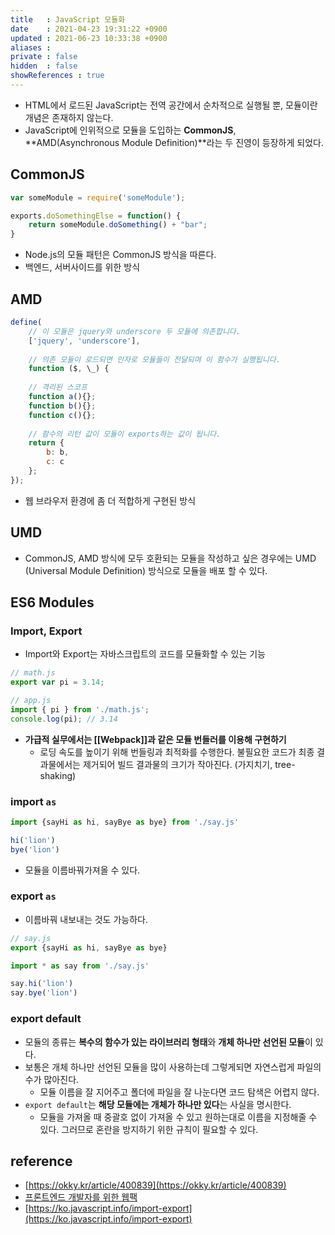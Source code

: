 ```yaml
---
title   : JavaScript 모듈화 
date    : 2021-04-23 19:31:22 +0900
updated : 2021-06-23 10:33:38 +0900
aliases : 
private : false
hidden  : false
showReferences : true
---
```

- HTML에서 로드된 JavaScript는 전역 공간에서 순차적으로 실행될 뿐, 모듈이란 개념은 존재하지 않는다. 
- JavaScript에 인위적으로 모듈을 도입하는 **CommonJS**, **AMD(Asynchronous Module Definition)**라는 두 진영이 등장하게 되었다.  

## CommonJS 
```javascript
var someModule = require('someModule');

exports.doSomethingElse = function() {
    return someModule.doSomething() + "bar"; 
}
```
- Node.js의 모듈 패턴은 CommonJS 방식을 따른다.  
- 백엔드, 서버사이드를 위한 방식 


## AMD 
```javascript
define(
	// 이 모듈은 jquery와 underscore 두 모듈에 의존합니다.
	['jquery', 'underscore'],
    
	// 의존 모듈이 로드되면 인자로 모듈들이 전달되며 이 함수가 실행됩니다.
    function ($, \_) {
    
	// 격리된 스코프
    function a(){};
    function b(){};
    function c(){};
    
	// 함수의 리턴 값이 모듈이 exports하는 값이 됩니다.
    return {
    	b: b,
    	c: c
    };
});
```
- 웹 브라우저 환경에 좀 더 적합하게 구현된 방식 

## UMD 
- CommonJS, AMD 방식에 모두 호환되는 모듈을 작성하고 싶은 경우에는 UMD (Universal Module Definition) 방식으로 모듈을 배포 할 수 있다. 

## ES6 Modules 

### Import, Export 
- Import와 Export는 자바스크립트의 코드를 모듈화할 수 있는 기능  
```javascript
// math.js
export var pi = 3.14;
```
```javascript
// app.js
import { pi } from './math.js';
console.log(pi); // 3.14
```
- **가급적 실무에서는 [[Webpack]]과 같은 모듈 번들러를 이용해 구현하기**
  - 로딩 속도를 높이기 위해 번들링과 최적화를 수행한다. 불필요한 코드가 최종 결과물에서는 제거되어 빌드 결과물의 크기가 작아진다. (가지치기, tree-shaking) 
### import `as`
```javascript
import {sayHi as hi, sayBye as bye} from './say.js'

hi('lion')
bye('lion')
```
- 모듈을 이름바꿔가져올 수 있다.   
### export `as`  
- 이름바꿔 내보내는 것도 가능하다.  
```javascript
// say.js
export {sayHi as hi, sayBye as bye}
```
```javascript
import * as say from './say.js'

say.hi('lion')
say.bye('lion')
```

### export default  
- 모듈의 종류는 **복수의 함수가 있는 라이브러리 형태**와 **개체 하나만 선언된 모듈**이 있다.  
- 보통은 개체 하나만 선언된 모듈을 많이 사용하는데 그렇게되면 자연스럽게 파일의 수가 많아진다.
  - 모듈 이름을 잘 지어주고 폴더에 파일을 잘 나눈다면 코드 탐색은 어렵지 않다.  
- `export default`는 **해당 모듈에는 개체가 하나만 있다**는 사실을 명시한다.  
  - 모듈을 가져올 때 중괄호 없이 가져올 수 있고 원하는대로 이름을 지정해줄 수 있다. 그러므로 혼란을 방지하기 위한 규칙이 필요할 수 있다.  
 
## reference 
- [https://okky.kr/article/400839](https://okky.kr/article/400839)
- [프론트엔드 개발자를 위한 웹팩](https://inf.run/hVZe)
- [https://ko.javascript.info/import-export](https://ko.javascript.info/import-export)
